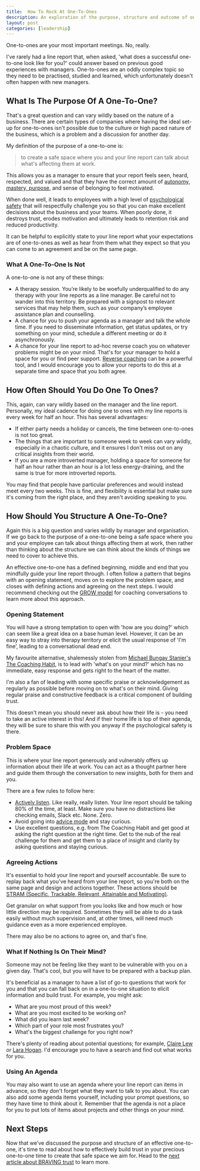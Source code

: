 ```yaml
---
title:  How To Rock At One-To-Ones
description: An exploration of the purpose, structure and outcome of one-to-ones to help you rock at them.
layout: post
categories: [leadership]
---
```


One-to-ones are your most important meetings. No, really.

I've rarely had a line report that, when asked, 'what does a successful one-to-one look like for you?' could answer based on previous good experiences with managers. One-to-ones are an oddly complex topic so they need to be practised, studied and learned, which unfortunately doesn't often happen with new managers.

## What Is The Purpose Of A One-To-One?

 That's a great question and can vary wildly based on the nature of a business. There are certain types of companies where having the ideal set-up for one-to-ones isn't possible due to the culture or high paced nature of the business, which is a problem and a discussion for another day.

 My definition of the purpose of a one-to-one is:
 > to create a safe space where you and your line report can talk about what's affecting them at work.

 This allows you as a manager to ensure that your report feels seen, heard, respected, and valued and that they have the correct amount of [autonomy, mastery, purpose](https://www.wob.com/en-gb/books/daniel-h-pink/drive/9781847677686), and sense of belonging to feel motivated.

 When done well, it leads to employees with a high level of [psychological safety](https://blackwells.co.uk/bookshop/product/9781119477242) that will respectfully challenge you so that you can make excellent decisions about the business and your teams. When poorly done, it destroys trust, erodes motivation and ultimately leads to retention risk and reduced productivity.

 It can be helpful to explicitly state to your line report what your expectations are of one-to-ones as well as hear from them what they expect so that you can come to an agreement and be on the same page.

### What A One-To-One Is Not

 A one-to-one is not any of these things:
 * A therapy session. You’re likely to be woefully underqualified to do any therapy with your line reports as a line manager. Be careful not to wander into this territory. Be prepared with a signpost to relevant services that may help them, such as your company’s employee assistance plan and counselling.
 * A chance for you to push your agenda as a manager and talk the whole time. If you need to disseminate information, get status updates, or try something on your mind, schedule a different meeting or do it asynchronously.
 * A chance for your line report to ad-hoc reverse coach you on whatever problems might be on your mind. That's for your manager to hold a space for you or find peer support. [Reverse coaching](https://www.linkedin.com/pulse/why-your-organization-needs-reverse-coaching-program-shinjini-sur/) can be a powerful tool, and I would encourage you to allow your reports to do this at a separate time and space that you both agree.

## How Often Should You Do One To Ones?

 This, again, can vary wildly based on the manager and the line report. Personally, my ideal cadence for doing one to ones with my line reports is every week for half an hour. This has several advantages:
 * If either party needs a holiday or cancels, the time between one-to-ones is not too great.
 * The things that are important to someone week to week can vary wildly, especially in a chaotic culture, and it ensures I don't miss out on any critical insights from their world.
 * If you are a more introverted manager, holding a space for someone for half an hour rather than an hour is a lot less energy-draining, and the same is true for more introverted reports.

 You may find that people have particular preferences and would instead meet every two weeks. This is fine, and flexibility is essential but make sure it's coming from the right place, and they aren't avoiding speaking to you.

## How Should You Structure A One-To-One?

Again this is a big question and varies wildly by manager and organisation. If we go back to the purpose of a one-to-one being a safe space where you and your employee can talk about things affecting them at work, then rather than thinking about the structure we can think about the kinds of things we need to cover to achieve this.

An effective one-to-one has a defined beginning, middle and end that you mindfully guide your line report through. I often follow a pattern that begins with an opening statement, moves on to explore the problem space, and closes with defining actions and agreeing on the next steps. I would recommend checking out the [GROW model](https://www.performanceconsultants.com/grow-model) for coaching conversations to learn more about this approach.

### Opening Statement

You will have a strong temptation to open with 'how are you doing?' which can seem like a great idea on a base human level. However, it can be an easy way to stray into therapy territory or elicit the usual response of 'I'm fine’, leading to a conversational dead end.

My favourite alternative, shalemessly stolen from [Michael Bungay Stanier's The Coaching Habit](https://www.wob.com/en-gb/books/bungay-michael-stainer/coaching-habit/9780978440749), is to lead with 'what's on your mind?' which has no immediate, easy response and gets right to the heart of the matter.

I'm also a fan of leading with some specific praise or acknowledgement as regularly as possible before moving on to what's on their mind. Giving regular praise and constructive feedback is a critical component of building trust.

This doesn't mean you should never ask about how their life is - you need to take an active interest in this! And if their home life is top of their agenda, they will be sure to share this with you anyway if the psychological safety is there.

### Problem Space

This is where your line report generously and vulnerably offers up information about their life at work. You can act as a thought partner here and guide them through the conversation to new insights, both for them and you.

There are a few rules to follow here:
* [Actively listen](https://www.verywellmind.com/what-is-active-listening-3024343). Like really, really listen. Your line report should be talking 80% of the time, at least. Make sure you have no distractions like checking emails, Slack etc. None. Zero.
* Avoid going into [advice mode](https://blackwells.co.uk/bookshop/product/9781989025758) and stay curious.
* Use excellent questions, e.g. from The Coaching Habit and get good at asking the right question at the right time. Get to the nub of the real challenge for them and get them to a place of insight and clarity by asking questions and staying curious.

### Agreeing Actions

It's essential to hold your line report and yourself accountable. Be sure to replay back what you've heard from your line report, so you're both on the same page and design and actions together. These actions should be [STRAM (Specific, Trackable, Relevant, Attainable and Motivating)](https://footwearexchange.com/stram-effective-way-to-set-smart-goal/).

Get granular on what support from you looks like and how much or how little direction may be required. Sometimes they will be able to do a task easily without much supervision and, at other times, will need much guidance even as a more experienced employee.

There may also be no actions to agree on, and that's fine.

### What If Nothing Is On Their Mind?

Someone may not be feeling like they want to be vulnerable with you on a given day. That's cool, but you will have to be prepared with a backup plan.

It's beneficial as a manager to have a list of go-to questions that work for you and that you can fall back on in a one-to-one situation to elicit information and build trust. For example, you might ask:
* What are you most proud of this week?
* What are you most excited to be working on?
* What did you learn last week?
* Which part of your role most frustrates you?
* What's the biggest challenge for you right now?

There's plenty of reading about potential questions; for example, [Claire Lew](https://knowyourteam.com/blog/2020/02/19/how-to-coach-employees-ask-these-1-on-1-meeting-questions/) or [Lara Hogan](https://larahogan.me/blog/first-one-on-one-questions/). I'd encourage you to have a search and find out what works for you.

### Using An Agenda

You may also want to use an agenda where your line report can items in advance, so they don't forget what they want to talk to you about. You can also add some agenda items yourself, including your prompt questions, so they have time to think about it. Remember that the agenda is not a place for you to put lots of items about projects and other things on _your_ mind.

## Next Steps

Now that we’ve discussed the purpose and structure of an effective one-to-one, it's time to read about how to effectively build trust in your precious one-to-one time to create that safe space we aim for. Head to the [next article about BRAVING trust](https://outragedpinkracoon.com/2022/06/06/braving-trust-in-one-to-ones.html) to learn more.
